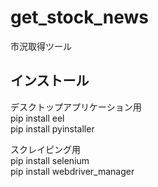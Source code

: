 # get_stock_news
市況取得ツール
  
## インストール
デスクトップアプリケーション用  
 pip install eel  
 pip install pyinstaller  
  
スクレイピング用  
 pip install selenium  
 pip install webdriver_manager  
  
